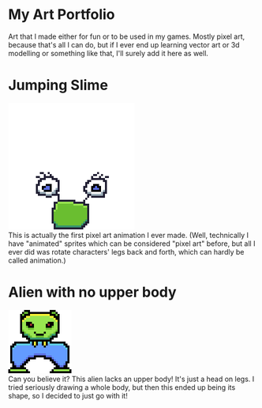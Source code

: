 # My Art Portfolio
Art that I made either for fun or to be used in my games. Mostly pixel art, because that's all I can do, but if I ever end up learning vector art or 3d modelling or something like that, I'll surely add it here as well.

# Jumping Slime
![jumpingslime](jumpingslime.gif)  
This is actually the first pixel art animation I ever made. (Well, technically I have "animated" sprites which can be considered "pixel art" before, but all I ever did was rotate characters' legs back and forth, which can hardly be called animation.)

# Alien with no upper body
![alien big](nolegalien.png)  
Can you believe it? This alien lacks an upper body! It's just a head on legs. I tried seriously drawing a whole body, but then this ended up being its shape, so I decided to just go with it!
